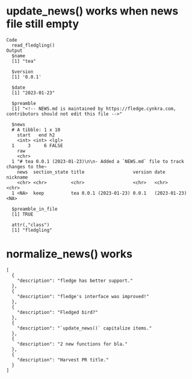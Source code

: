 # update_news() works when news file still empty

    Code
      read_fledgling()
    Output
      $name
      [1] "tea"
      
      $version
      [1] '0.0.1'
      
      $date
      [1] "2023-01-23"
      
      $preamble
      [1] "<!-- NEWS.md is maintained by https://fledge.cynkra.com, contributors should not edit this file -->"
      
      $news
      # A tibble: 1 x 10
        start   end h2   
        <int> <int> <lgl>
      1     3     6 FALSE
        raw                                                                           
        <chr>                                                                         
      1 "# tea 0.0.1 (2023-01-23)\n\n- Added a `NEWS.md` file to track changes to the~
        news  section_state title                  version date         nickname
        <chr> <chr>         <chr>                  <chr>   <chr>        <chr>   
      1 <NA>  keep          tea 0.0.1 (2023-01-23) 0.0.1   (2023-01-23) <NA>    
      
      $preamble_in_file
      [1] TRUE
      
      attr(,"class")
      [1] "fledgling"

# normalize_news() works

    [
      {
        "description": "fledge has better support."
      },
      {
        "description": "fledge's interface was improved!"
      },
      {
        "description": "Fledged bird?"
      },
      {
        "description": "`update_news()` capitalize items."
      },
      {
        "description": "2 new functions for bla."
      },
      {
        "description": "Harvest PR title."
      }
    ] 

